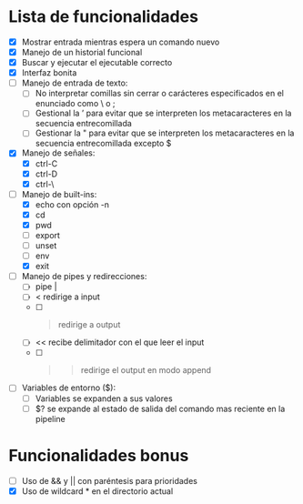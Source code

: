# Lista de funcionalidades

- [x] Mostrar entrada mientras espera un comando nuevo
- [x] Manejo de un historial funcional
- [x] Buscar y ejecutar el ejecutable correcto
- [x] Interfaz bonita
- [ ] Manejo de entrada de texto:
	- [ ] No interpretar comillas sin cerrar o carácteres especificados en el enunciado como \ o ;
	- [ ] Gestional la ’ para evitar que se interpreten los metacaracteres en la secuencia entrecomillada
	- [ ] Gestionar la " para evitar que se interpreten los metacaracteres en la secuencia entrecomillada excepto $
- [x] Manejo de señales:
	- [x] ctrl-C
	- [x] ctrl-D
	- [x] ctrl-\
- [ ] Manejo de built-ins:
	- [x] echo con opción -n
	- [x] cd
	- [x] pwd
	- [ ] export
	- [ ] unset
	- [ ] env
	- [x] exit
- [ ] Manejo de pipes y redirecciones:
	- [ ] pipe |
	- [ ] < redirige a input
	- [ ] > redirige a output
	- [ ] << recibe delimitador con el que leer el input
	- [ ] >> redirige el output en modo append
- [ ] Variables de entorno ($):
	- [ ] Variables se expanden a sus valores
	- [ ] $? se expande al estado de salida del comando mas reciente en la pipeline

# Funcionalidades bonus

- [ ] Uso de && y || con paréntesis para prioridades
- [x] Uso de wildcard \* en el directorio actual

